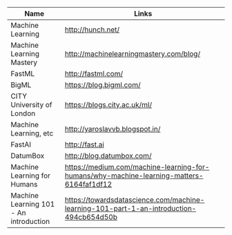 Name | Links
------------ | -------------
Machine Learning | http://hunch.net/
Machine Learning Mastery | http://machinelearningmastery.com/blog/
FastML | http://fastml.com/
BigML | https://blog.bigml.com/
CITY University of London | https://blogs.city.ac.uk/ml/
Machine Learning, etc | http://yaroslavvb.blogspot.in/
FastAI | http://fast.ai
DatumBox | http://blog.datumbox.com/
Machine Learning for Humans | https://medium.com/machine-learning-for-humans/why-machine-learning-matters-6164faf1df12
Machine Learning 101 - An introduction | https://towardsdatascience.com/machine-learning-101-part-1-an-introduction-494cb654d50b

